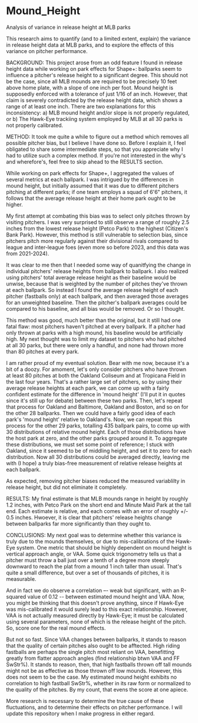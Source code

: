 # Mound_Height
Analysis of variance in release height at MLB parks

This research aims to quantify (and to a limited extent, explain) the variance in release height data at MLB parks, and to explore the effects of this variance on pitcher performance.

BACKGROUND:
This project arose from an odd feature I found in release height data while working on park effects for Shape+: ballparks seem to influence a pitcher's release height to a significant degree. This should not be the case, since all MLB mounds are required to be precisely 10 feet above home plate, with a slope of one inch per foot. Mound height is supposedly enforced with a tolerance of just 1/16 of an inch. However, that claim is severely contradicted by the release height data, which shows a range of at least one inch. There are two explanations for this inconsistency:
a) MLB mound height and/or slope is not properly regulated, or
b) The Hawk-Eye trackiing system employed by MLB at all 30 parks is not properly calibrated.

METHOD:
It took me quite a while to figure out a method which removes all possible pitcher bias, but I believe I have done so. Before I explain it, I feel obligated to share some intermediate steps, so that you appreciate why I had to utilize such a complex method. If you're not interested in the why's and wherefore's, feel free to skip ahead to the RESULTS section.

While working on park effects for Shape+, I aggregated the values of several metrics at each ballpark. I was intrigued by the differences in mound height, but initially assumed that it was due to different pitchers pitching at different parks; if one team employs a squad of 6'6" pitchers, it follows that the average release height at their home park ought to be higher. 

My first attempt at combating this bias was to select only pitches thrown by visiting pitchers. I was very surprised to still observe a range of roughly 2.5 inches from the lowest release height (Petco Park) to the highest (Citizen's Bank Park). However, this method is still vulnerable to selection bias, since pitchers pitch more regularly against their divisional rivals compared to league and inter-league foes (even more so before 2023, and this data was from 2021-2024).

It was clear to me then that I needed some way of quanitfying the change in individual pitchers' release heights from ballpark to ballpark. I also realized using pitchers' total average release height as their baseline would be unwise, because that is weighted by the number of pitches they've thrown at each ballpark. So instead I found the average release height of each pitcher (fastballs only) at each ballpark, and then averaged those averages for an unweighted baseline. Then the pitcher's ballpark averages could be compared to his baseline, and all bias would be removed. Or so I thought.

This method was good, much better than the original, but it still had one fatal flaw: most pitchers haven't pitched at every ballpark. If a pitcher had only thrown at parks with a high mound, his baseline would be artificially high. My next thought was to limit my dataset to pitchers who had pitched at all 30 parks, but there were only a handful, and none had thrown more than 80 pitches at every park.

I am rather proud of my eventual solution. Bear with me now, because it's a bit of a doozy. For amoment, let's only consider pitchers who have thrown at least 80 pitches at both the Oakland Coliseum and at Tropicana Field in the last four years. That's a rather large set of pitchers, so by using their average release heights at each park, we can come up with a fairly confident estimate for the difference in 'mound height' (I'll put it in quotes since it's still up for debate) between these two parks. Then, let's repeat that process for Oakland and Baltimore, Oakland and Boston, and so on for the other 28 ballparks. Then we could have a fairly good idea of each park's 'mound height' relative to Oakland's. Now, we can repeat this process for the other 29 parks, totalling 435 ballpark pairs, to come up with 30 distributions of relative mound height. Each of those distributions have the host park at zero, and the other parks grouped around it. To aggregate these distributions, we must set some point of reference; I stuck with Oakland, since it seemed to be of middling height, and set it to zero for each distribution. Now all 30 distributions could be averaged directly, leaving me with (I hope) a truly bias-free measurement of relative release heights at each ballpark.

As expected, removing pitcher biases reduced the measured variablilty in release height, but did not eliminate it completely.

RESULTS:
My final estimate is that MLB mounds range in height by roughly 1.2 inches, with Petco Park on the short end and Minute Maid Park at the tall end. Each estimate is relative, and each comes with an error of roughly +/- 0.5 inches. Hwoever, it is clear that pitchers' release heights change between ballparks far more significantly than they ought to.

CONCLUSIONS:
My next goal was to determine whether this variance is truly due to the mounds themselves, or due to mis-calibrations of the Hawk-Eye system. One metric that should be highly dependent on mound height is vertical approach angle, or VAA. Some quick trigonometry tells us that a pitcher must throw a ball just over a tenth of a degree more steeply downward to reach the plat from a mound 1 inch taller than usual. That's quite a small difference, but over a set of thousands of pitches, it is measurable.

And in fact we do observe a correlation –- weak but significant, with an R-squared value of 0.12 -- between estimated mound height and VAA. Now, you might be thinking that this doesn't prove anything, since if Hawk-Eye was mis-calibrated it would surely lead to this exact relationship. However, VAA is not actually measured directly by Hawk-Eye; it must be calculated using several parameters, none of which is the release height of the pitch. So, score one for the real mound effects.

But not so fast. Since VAA changes between ballparks, it stands to reason that the quality of certain pitches also ought to be afftected. High riding fastballs are perhaps the single pitch most reliant on VAA, benefitting greatly from flatter approach angles (find relationship btwn VAA and FF SwStr%). It stands to reason, then, that high fastballs thrown off tall mounds might not be as effective as those thrown off low mounds. However, this does not seem to be the case. My estimated mound height exhibits no correlation to high fastball SwStr%, whether in its raw form or normalized to the quality of the pitches. By my count, that evens the score at one apiece.

More research is necessary to determine the true cause of these fluctuations, and to determine their effects on pitcher performance. I will update this repository when I make progress in either regard.
